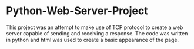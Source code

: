 # Python-Web-Server-Project

This project was an attempt to make use of TCP protocol to create a web server capable of sending and receiving a response. The code was written in python and html was used to create a basic appearance of the page.
